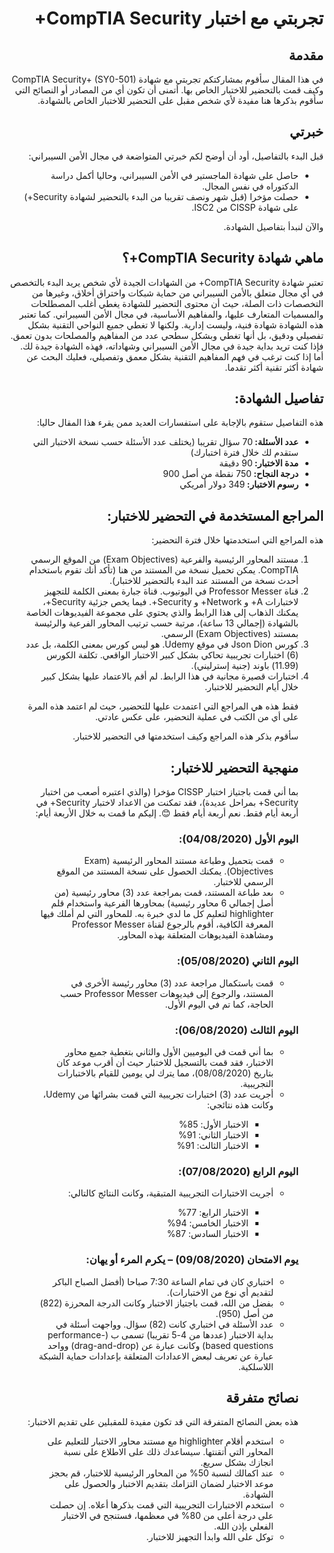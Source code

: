 <h1 dir='rtl' align='right'>تجربتي مع اختبار CompTIA Security+</h1>

<h2 dir='rtl' align='right'>مقدمة</h2>

<p dir='rtl' align='right'>في هذا المقال سأقوم بمشاركتكم تجربتي مع شهادة CompTIA Security+ (SY0-501) وكيف قمت بالتحضير للاختبار الخاص بها. أتمنى أن تكون أي من المصادر أو النصائح التي سأقوم بذكرها هنا مفيدة لأي شخص مقبل على التحضير للاختبار الخاص بالشهادة.</p>

<h2 dir='rtl' align='right'>خبرتي</h2>

<p dir='rtl' align='right'>قبل البدء بالتفاصيل، أود أن أوضح لكم خبرتي المتواضعة في مجال الأمن السيبراني:</p>
<ul dir='rtl'>
  <li>حاصل على شهادة الماجستير في الأمن السيبراني، وحاليا أكمل دراسة الدكتوراه في نفس المجال.</li>
  <li>حصلت مؤخرا (قبل شهر ونصف تقريبا من البدء بالتحضير لشهادة Security+) على شهادة CISSP من ISC2.</li>
</ul>

<p dir='rtl' align='right'>والآن لنبدأ بتفاصيل الشهادة.</p>

<h2 dir='rtl' align='right'>ماهي شهادة CompTIA Security+؟</h2>

<p dir='rtl' align='right'>تعتبر شهادة CompTIA Security+ من الشهادات الجيدة لأي شخص يريد البدء بالتخصص في أي مجال متعلق بالأمن السيبراني من حماية شبكات واختراق أخلاق، وغيرها من التخصصات ذات الصلة، حيث أن محتوى التحضير للشهادة يغطي أغلب المصطلحات والمسميات المتعارف عليها، والمفاهيم الأساسية، في مجال الأمن السيبراني.
كما تعتبر هذه الشهادة شهادة فنية، وليست إدارية. ولكنها لا تغطي جميع النواحي التقنية بشكل تفصيلي ودقيق، بل أنها تغطي وبشكل سطحي عدد من المفاهيم والمصلحات بدون تعمق. فإذا كنت تريد بداية جيدة في مجال الأمن السيبراني وشهاداته، فهذه الشهادة جيدة لك. أما إذا كنت ترغب في فهم المفاهيم التقنية بشكل معمق وتفصيلي، فعليك البحث عن شهادة أكثر تقنية أكثر تقدما.
</p>

<h2 dir='rtl' align='right'>تفاصيل الشهادة:</h2>

<p dir='rtl' align='right'>هذه التفاصيل ستقوم بالإجابة على استفسارات العديد ممن يقرء هذا المقال حاليا:</p>
<ul dir='rtl'>
  <li><b>عدد الأسئلة: </b>70 سؤال تقريبا (يختلف عدد الأسئلة حسب نسخة الاختبار التي ستقدم لك خلال فترة اختبارك)</li>
  <li><b>مدة الاختبار: </b>90 دقيقة</li>
  <li><b>درجة النجاح: </b>750  نقطة من أصل 900</li>
  <li><b>رسوم الاختبار: </b>349 دولار أمريكي</li>
</ul>

<h2 dir='rtl' align='right'>المراجع المستخدمة في التحضير للاختبار:</h2>

<p dir='rtl' align='right'>هذه المراجع التي استخدمتها خلال فترة التحضير:</p>
<ol dir='rtl'>
  <li>مستند المحاور الرئيسية والفرعية (Exam Objectives) من الموقع الرسمي CompTIA. يمكن تحميل نسخة من المستند من هنا (تأكد أنك تقوم باستخدام أحدث نسخة من المستند عند البدء بالتحضير للاختبار).</li>
  <li>قناة Professor Messer في اليوتيوب. قناة جبارة بمعنى الكلمة للتجهيز لاختبارات A+ و Network+ و Security+. فيما يخص جزئية Security+، يمكنك الذهاب إلى هذا الرابط والذي يحتوي على مجموعة الفيديوهات الخاصة بالشهادة (إجمالي 13 ساعة)، مرتبة حسب ترتيب المحاور الفرعية والرئيسة بمستند (Exam Objectives) الرسمي.</li>
  <li>كورس Json Dion في موقع Udemy. هو ليس كورس بمعنى الكلمة، بل عدد (6) اختبارات تجريبية تحاكي بشكل كبير الاختبار الواقعي. تكلفة الكورس (11.99) باوند (جنية إسترليني).</li>
  <li>اختبارات قصيرة مجانية في هذا الرابط. لم أقم بالاعتماد عليها بشكل كبير خلال أيام التحضير للاختبار.</li>
</ul>

<p dir='rtl' align='right'>فقط هذه هي المراجع التي اعتمدت عليها للتحضير، حيث لم اعتمد هذه المرة على أي من الكتب في عملية التحضير، على عكس عادتي.</p>

<p dir='rtl' align='right'>سأقوم بذكر هذه المراجع وكيف استخدمتها في التحضير للاختبار.</p>

<h2 dir='rtl' align='right'>منهجية التحضير للاختبار:</h2>

<p dir='rtl' align='right'>بما أني قمت باجتياز اختبار CISSP مؤخرا (والذي اعتبره أصعب من اختبار Security+ بمراحل عديدة)، فقد تمكنت من الاعداد لاختبار Security+ في أربعة أيام فقط. نعم أربعة أيام فقط 😊. إليكم ما قمت به خلال الأربعة أيام:</p>

<h3 dir='rtl' align='right'>اليوم الأول (04/08/2020):</h3>
<ul dir='rtl'>
  <li>قمت بتحميل وطباعة مستند المحاور الرئيسية (Exam Objectives). يمكنك الحصول على نسخة المستند من الموقع الرسمي للاختبار.</li>
  <li>بعد طباعة المستند، قمت بمراجعة عدد (3) محاور رئيسية (من أصل إجمالي 6 محاور رئيسية) بمحاورها الفرعية واستخدام قلم highlighter لتعليم كل ما لدي خبرة به. للمحاور التي لم أملك فيها المعرفة الكافية، أقوم بالرجوع لقناة Professor Messer ومشاهدة الفيديوهات المتعلقة بهذه المحاور.</li>
</ul>

<h3 dir='rtl' align='right'>اليوم الثاني (05/08/2020):</h3>
<ul dir='rtl'>
  <li>قمت باستكمال مراجعة عدد (3) محاور رئيسة الأخرى في المستند، والرجوع إلى فيديوهات Professor Messer حسب الحاجة، كما تم في اليوم الأول.</li>
</ul>

<h3 dir='rtl' align='right'>اليوم الثالث (06/08/2020):</h3>
<ul dir='rtl'>
  <li>بما أني قمت في اليوميين الأول والثاني بتغطية جميع محاور الاختبار، فقد قمت بالتسجيل للاختبار حيث أن أقرب موعد كان بتاريخ (08/08/2020)، مما يترك لي يومين للقيام بالاختبارات التجريبية.</li>
  <li>أجريت عدد (3) اختبارات تجريبية التي قمت بشرائها من Udemy، وكانت هذه نتائجي:</li>
  <ul dir='rtl'>
    <li>الاختبار الأول: 85%</li>
    <li>الاختبار الثاني: 91%</li>
    <li>الاختبار الثالث: 91%</li>
  </ul>
</ul>

<h3 dir='rtl' align='right'>اليوم الرابع (07/08/2020):</h3>
<ul dir='rtl'>
  <li>أجريت الاختبارات التجريبية المتبقية، وكانت النتائج كالتالي:</li>
  <ul dir='rtl'>
    <li>الاختبار الرابع: 77%</li>
    <li>الاختبار الخامس: 94%</li>
    <li>الاختبار السادس: 87%</li>
  </ul>
</ul>

<h3 dir='rtl' align='right'>يوم الامتحان (09/08/2020) – يكرم المرء أو يهان:</h3>
<ul dir='rtl'>
  <li>اختباري كان في تمام الساعة 7:30 صباحا (أفضل الصباح الباكر لتقديم أي نوع من الاختبارات).</li>
  <li>بفضل من الله، قمت باجتياز الاختبار وكانت الدرجة المحرزة (822) من أصل (950).</li>
  <li>عدد الأسئلة في اختباري كانت (82) سؤال. وواجهت أسئلة في بداية الاختبار (عددها من 4-5 تقريبا) تسمى ب (performance-based questions) وكانت عبارة عن (drag-and-drop) وواحد عبارة عن تعريف لبعض الاعدادات المتعلقة بإعدادات حماية الشبكة اللاسلكية.</li>
</ul>

<h2 dir='rtl' align='right'>نصائح متفرقة</h2>

<p dir='rtl' align='right'>هذه بعض النصائح المتفرقة التي قد تكون مفيدة للمقبلين على تقديم الاختبار:</p>
<ul dir='rtl'>
  <li>استخدم أقلام highlighter مع مستند محاور الاختبار للتعليم على المحاور التي أتقنتها. سيساعدك ذلك على الاطلاع على نسبة انجازك بشكل سريع.</li>
  <li>عند اكمالك لنسبة 50% من المحاور الرئيسية للاختبار، قم بحجز موعد الاختبار لضمان التزامك بتقديم الاختبار والحصول على الشهادة.</li>
  <li>استخدم الاختبارات التجريبية التي قمت بذكرها أعلاه. إن حصلت على درجة أعلى من 80% في معظمها، فستنجح في الاختبار الفعلي بإذن الله.</li>
  <li>توكل على الله وابدأ التجهيز للاختبار.</li>
</ul>
